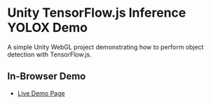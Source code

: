 # Unity TensorFlow.js Inference YOLOX Demo
A simple Unity WebGL project demonstrating how to perform object detection with TensorFlow.js.



## In-Browser Demo

* [Live Demo Page](https://cj-mills.github.io/unity-tfjs-inference-yolox-demo/)

